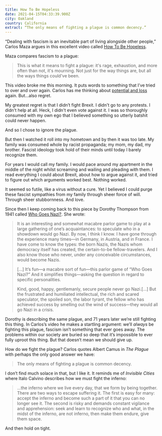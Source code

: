 ```yaml
---
title: How To Be Hopeless
date: 2021-04-15T04:33:39.900Z
city: Oakland
country: California
extract: “The only means of fighting a plague is common decency.”
---
```

“Dealing with fascism is an inevitable part of living alongside other people,” Carlos Maza argues in this excellent video called [How To Be Hopeless](https://www.youtube.com/watch?v=iJaE_BvLK6U). 

Maza compares fascism to a plague:

> This is what it means to fight a plague: it's rage, exhaustion, and more often than not, it's mourning. Not just for the way things are, but all the ways things could've been.

This video broke me this morning. It puts words to something that I’ve tried to over and over again. Carlos has me thinking about [potential and loss](https://www.robinrendle.com/notes/potential-and-loss) again. But...also regret.

My greatest regret is that I didn’t fight Brexit. I didn't go to any protests. I didn't help at all. Heck, I didn't even vote against it. I was so thoroughly consumed with my own ego that I believed something so utterly batshit could never happen. 

And so I chose to ignore the plague.

But then I watched it roll into my hometown and by then it was too late. My family was consumed whole by racist propaganda; my mom, my dad, my brother. Fascist ideology took hold of their minds until today I barely recognize them.

For years I would call my family. I would pace around my apartment in the middle of the night whilst screaming and wailing and pleading with them. I read everything I could about Brexit, about how to argue against it, and tried to figure out which arguments worked best. Nothing worked.

It seemed so futile, like a virus without a cure. Yet I believed I could purge these fascist sympathies from my family through sheer force of will. Through sheer stubbornness. And love.

Since then I keep coming back to this piece by Dorothy Thompson from 1941 called [Who Goes Nazi?](https://harpers.org/archive/1941/08/who-goes-nazi/). She wrote:

> It is an interesting and somewhat macabre parlor game to play at a large gathering of one’s acquaintances: to speculate who in a showdown would go Nazi. By now, I think I know. I have gone through the experience many times—in Germany, in Austria, and in France. I have come to know the types: the born Nazis, the Nazis whom democracy itself has created, the certain-to-be fellow-travelers. And I also know those who never, under any conceivable circumstances, would become Nazis.
>
> [...] It’s fun—a macabre sort of fun—this parlor game of “Who Goes Nazi?” And it simplifies things—asking the question in regard to specific personalities.
> 
> Kind, good, happy, gentlemanly, secure people never go Nazi.[...] But the frustrated and humiliated intellectual, the rich and scared speculator, the spoiled son, the labor tyrant, the fellow who has achieved success by smelling out the wind of success—they would all go Nazi in a crisis.

Dorothy is describing the same plague, and 71 years later we’re still fighting this thing. In Carlos’s video he makes a startling argument: we’ll _always_ be fighting this plague, fascism isn’t something that ever goes away. The problems within our society are buried so deep that it’s impossible to ever fully uproot this thing. But that doesn’t mean we should give up.

How do we fight the plague? Carlos quotes Albert Camus in _The Plague_ with perhaps the only good answer we have:

> The only means of fighting a plague is common decency.

I don’t find much solace in that, but I like it. It reminds me of _Invisible Cities_ where Italo Calvino describes how we must fight the inferno:

> ...the inferno where we live every day, that we form by being together. There are two ways to escape suffering it. The first is easy for many: accept the inferno and become such a part of it that you can no longer see it. The second is risky and demands constant vigilance and apprehension: seek and learn to recognize who and what, in the midst of the inferno, are not inferno, then make them endure, give them space.

And then hold on tight.